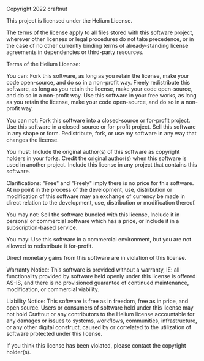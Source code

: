 Copyright 2022 craftnut

This project is licensed under the Helium License.

The terms of the license apply to all files stored with this software project, wherever other licenses or legal procedures do not take precedence, or in the case of no other currently binding terms of already-standing license agreements in dependencies or third-party resources.

Terms of the Helium License:

  You can:
    Fork this software, as long as you retain the license, make your code open-source, and do so in a non-profit way.
    Freely redistribute this software, as long as you retain the license, make your code open-source, and do so in a non-profit way.
    Use this software in your free works, as long as you retain the license, make your code open-source, and do so in a non-profit way.
  
  You can not:
    Fork this software into a closed-source or for-profit project.
    Use this software in a closed-source or for-profit project.
    Sell this software in any shape or form.
    Redistribute, fork, or use my software in any way that changes the license.
  
  You must:
    Include the original author(s) of this software as copyright holders in your forks.
    Credit the original author(s) when this software is used in another project.
    Include this license in any project that contains this software.

Clarifications:
  "Free" and "Freely" imply there is no price for this software. At no point in the process of the development, use, distribution or modification of this software may an exchange of currency be made in direct relation to the development, use, distribution or modification thereof.

  You may not:
    Sell the software bundled with this license,
    Include it in personal or commercial software which has a price, or
    Include it in a subscription-based service.

  You may:
    Use this software in a commercial environment, but you are not allowed to redistribute it for-profit.

Direct monetary gains from this software are in violation of this license.

Warranty Notice:
  This software is provided without a warranty, IE: all functionality provided by software held openly under this license is offered AS-IS, and there is no provisioned guarantee of continued maintenance, modification, or commercial viability.
  
Liability Notice:
  This software is free as in freedom, free as in price, and open source. Users or consumers of software held under this license may not hold Craftnut or any contributors to the Helium license accountable for any damages or issues to systems, workflows, communities, infrastructure, or any other digital construct, caused by or correlated to the utilization of software protected under this license.

If you think this license has been violated, please contact the copyright holder(s).
